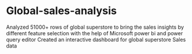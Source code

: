 # Global-sales-analysis
Analyzed 51000+ rows of global superstore to bring the sales insights by different feature selection with the help of Microsoft power bi and power query editor  Created an interactive dashboard for global superstore Sales data
